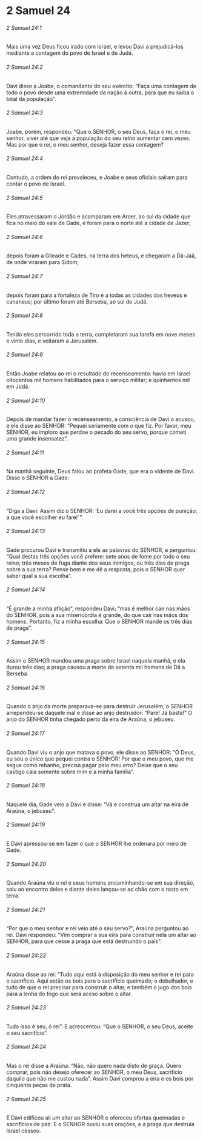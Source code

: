 # 2 Samuel 24

###### 2 Samuel 24:1

Mais uma vez Deus ficou irado com Israel, e levou Davi a prejudicá-los mediante a contagem do povo de Israel e de Judá.

###### 2 Samuel 24:2

Davi disse a Joabe, o comandante do seu exército: “Faça uma contagem de todo o povo desde uma extremidade da nação à outra, para que eu saiba o total da população”.

###### 2 Samuel 24:3

Joabe, porém, respondeu: “Que o SENHOR, o seu Deus, faça o rei, o meu senhor, viver até que veja a população do seu reino aumentar cem vezes. Mas por que o rei, o meu senhor, deseja fazer essa contagem?

###### 2 Samuel 24:4

Contudo, a ordem do rei prevaleceu, e Joabe e seus oficiais saíram para contar o povo de Israel.

###### 2 Samuel 24:5

Eles atravessaram o Jordão e acamparam em Aroer, ao sul da cidade que fica no meio do vale de Gade, e foram para o norte até a cidade de Jazer;

###### 2 Samuel 24:6

depois foram a Gileade e Cades, na terra dos heteus, e chegaram a Dã-Jaã, de onde viraram para Sidom;

###### 2 Samuel 24:7

depois foram para a fortaleza de Tiro e a todas as cidades dos heveus e cananeus; por último foram até Berseba, ao sul de Judá.

###### 2 Samuel 24:8

Tendo eles percorrido toda a terra, completaram sua tarefa em nove meses e vinte dias, e voltaram a Jerusalém.

###### 2 Samuel 24:9

Então Joabe relatou ao rei o resultado do recenseamento: havia em Israel oitocentos mil homens habilitados para o serviço militar; e quinhentos mil em Judá.

###### 2 Samuel 24:10

Depois de mandar fazer o recenseamento, a consciência de Davi o acusou, e ele disse ao SENHOR: “Pequei seriamente com o que fiz. Por favor, meu SENHOR, eu imploro que perdoe o pecado do seu servo, porque cometi uma grande insensatez”.

###### 2 Samuel 24:11

Na manhã seguinte, Deus falou ao profeta Gade, que era o vidente de Davi. Disse o SENHOR a Gade:

###### 2 Samuel 24:12

“Diga a Davi: Assim diz o SENHOR: ‘Eu darei a você três opções de punição; a que você escolher eu farei’ ”.

###### 2 Samuel 24:13

Gade procurou Davi e transmitiu a ele as palavras do SENHOR, e perguntou: “Qual destas três opções você prefere: sete anos de fome por todo o seu reino; três meses de fuga diante dos seus inimigos; ou três dias de praga sobre a sua terra? Pense bem e me dê a resposta, pois o SENHOR quer saber qual a sua escolha”.

###### 2 Samuel 24:14

“É grande a minha aflição”, respondeu Davi; “mas é melhor cair nas mãos do SENHOR, pois a sua misericórdia é grande, do que cair nas mãos dos homens. Portanto, fiz a minha escolha: Que o SENHOR mande os três dias de praga”.

###### 2 Samuel 24:15

Assim o SENHOR mandou uma praga sobre Israel naquela manhã, e ela durou três dias; a praga causou a morte de setenta mil homens de Dã a Berseba.

###### 2 Samuel 24:16

Quando o anjo da morte preparava-se para destruir Jerusalém, o SENHOR arrependeu-se daquele mal e disse ao anjo destruidor: “Pare! Já basta!” O anjo do SENHOR tinha chegado perto da eira de Araúna, o jebuseu.

###### 2 Samuel 24:17

Quando Davi viu o anjo que matava o povo, ele disse ao SENHOR: “Ó Deus, eu sou o único que pequei contra o SENHOR! Por que o meu povo, que me segue como rebanho, precisa pagar pelo meu erro? Deixe que o seu castigo caia somente sobre mim e a minha família”.

###### 2 Samuel 24:18

Naquele dia, Gade veio a Davi e disse: “Vá e construa um altar na eira de Araúna, o jebuseu”.

###### 2 Samuel 24:19

E Davi apressou-se em fazer o que o SENHOR lhe ordenara por meio de Gade.

###### 2 Samuel 24:20

Quando Araúna viu o rei e seus homens encaminhando-se em sua direção, saiu ao encontro deles e diante deles lançou-se ao chão com o rosto em terra.

###### 2 Samuel 24:21

“Por que o meu senhor e rei veio até o seu servo?”, Araúna perguntou ao rei. Davi respondeu: “Vim comprar a sua eira para construir nela um altar ao SENHOR, para que cesse a praga que está destruindo o país”.

###### 2 Samuel 24:22

Araúna disse ao rei: “Tudo aqui está à disposição do meu senhor e rei para o sacrifício. Aqui estão os bois para o sacrifício queimado; o debulhador, e tudo de que o rei precisar para construir o altar, e também o jugo dos bois para a lenha do fogo que será aceso sobre o altar.

###### 2 Samuel 24:23

Tudo isso é seu, ó rei”. E acrescentou: “Que o SENHOR, o seu Deus, aceite o seu sacrifício”.

###### 2 Samuel 24:24

Mas o rei disse a Araúna: “Não, não quero nada disto de graça. Quero comprar, pois não desejo oferecer ao SENHOR, o meu Deus, sacrifício daquilo que não me custou nada”. Assim Davi comprou a eira e os bois por cinquenta peças de prata.

###### 2 Samuel 24:25

E Davi edificou ali um altar ao SENHOR e ofereceu ofertas queimadas e sacrifícios de paz. E o SENHOR ouviu suas orações, e a praga que destruía Israel cessou.

